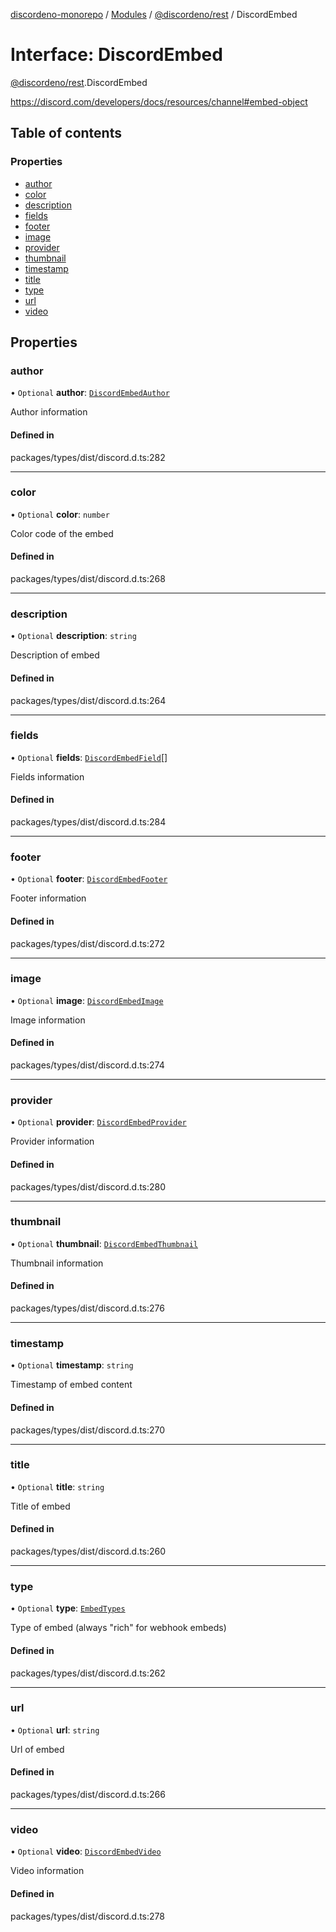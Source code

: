 [discordeno-monorepo](../README.md) / [Modules](../modules.md) / [@discordeno/rest](../modules/discordeno_rest.md) / DiscordEmbed

# Interface: DiscordEmbed

[@discordeno/rest](../modules/discordeno_rest.md).DiscordEmbed

https://discord.com/developers/docs/resources/channel#embed-object

## Table of contents

### Properties

- [author](discordeno_rest.DiscordEmbed.md#author)
- [color](discordeno_rest.DiscordEmbed.md#color)
- [description](discordeno_rest.DiscordEmbed.md#description)
- [fields](discordeno_rest.DiscordEmbed.md#fields)
- [footer](discordeno_rest.DiscordEmbed.md#footer)
- [image](discordeno_rest.DiscordEmbed.md#image)
- [provider](discordeno_rest.DiscordEmbed.md#provider)
- [thumbnail](discordeno_rest.DiscordEmbed.md#thumbnail)
- [timestamp](discordeno_rest.DiscordEmbed.md#timestamp)
- [title](discordeno_rest.DiscordEmbed.md#title)
- [type](discordeno_rest.DiscordEmbed.md#type)
- [url](discordeno_rest.DiscordEmbed.md#url)
- [video](discordeno_rest.DiscordEmbed.md#video)

## Properties

### author

• `Optional` **author**: [`DiscordEmbedAuthor`](discordeno_rest.DiscordEmbedAuthor.md)

Author information

#### Defined in

packages/types/dist/discord.d.ts:282

---

### color

• `Optional` **color**: `number`

Color code of the embed

#### Defined in

packages/types/dist/discord.d.ts:268

---

### description

• `Optional` **description**: `string`

Description of embed

#### Defined in

packages/types/dist/discord.d.ts:264

---

### fields

• `Optional` **fields**: [`DiscordEmbedField`](discordeno_rest.DiscordEmbedField.md)[]

Fields information

#### Defined in

packages/types/dist/discord.d.ts:284

---

### footer

• `Optional` **footer**: [`DiscordEmbedFooter`](discordeno_rest.DiscordEmbedFooter.md)

Footer information

#### Defined in

packages/types/dist/discord.d.ts:272

---

### image

• `Optional` **image**: [`DiscordEmbedImage`](discordeno_rest.DiscordEmbedImage.md)

Image information

#### Defined in

packages/types/dist/discord.d.ts:274

---

### provider

• `Optional` **provider**: [`DiscordEmbedProvider`](discordeno_rest.DiscordEmbedProvider.md)

Provider information

#### Defined in

packages/types/dist/discord.d.ts:280

---

### thumbnail

• `Optional` **thumbnail**: [`DiscordEmbedThumbnail`](discordeno_rest.DiscordEmbedThumbnail.md)

Thumbnail information

#### Defined in

packages/types/dist/discord.d.ts:276

---

### timestamp

• `Optional` **timestamp**: `string`

Timestamp of embed content

#### Defined in

packages/types/dist/discord.d.ts:270

---

### title

• `Optional` **title**: `string`

Title of embed

#### Defined in

packages/types/dist/discord.d.ts:260

---

### type

• `Optional` **type**: [`EmbedTypes`](../modules/discordeno_rest.md#embedtypes)

Type of embed (always "rich" for webhook embeds)

#### Defined in

packages/types/dist/discord.d.ts:262

---

### url

• `Optional` **url**: `string`

Url of embed

#### Defined in

packages/types/dist/discord.d.ts:266

---

### video

• `Optional` **video**: [`DiscordEmbedVideo`](discordeno_rest.DiscordEmbedVideo.md)

Video information

#### Defined in

packages/types/dist/discord.d.ts:278
